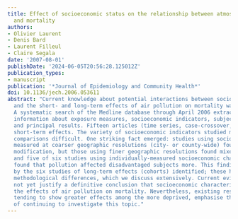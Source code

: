 ```yaml
---
title: Effect of socioeconomic status on the relationship between atmospheric pollution
  and mortality
authors:
- Olivier Laurent
- Denis Bard
- Laurent Filleul
- Claire Segala
date: '2007-08-01'
publishDate: '2024-06-05T20:56:28.125012Z'
publication_types:
- manuscript
publication: '*Journal of Epidemiology and Community Health*'
doi: 10.1136/jech.2006.053611
abstract: "Current knowledge about potential interactions between socioeconomic status
  and the short- and long-term effects of air pollution on mortality was reviewed.
  A systematic search of the Medline database through April 2006 extracted detailed
  information about exposure measures, socioeconomic indicators, subjects' characteristics
  and principal results. Fifteen articles (time series, case-crossover, cohort) examined
  short-term effects. The variety of socioeconomic indicators studied made formal
  comparisons difficult. One striking fact emerged: studies using socioeconomic characteristics
  measured at coarser geographic resolutions (city- or county-wide) found no effect
  modification, but those using finer geographic resolutions found mixed results,
  and five of six studies using individually-measured socioeconomic characteristics
  found that pollution affected disadvantaged subjects more. This finding was echoed
  by the six studies of long-term effects (cohorts) identified; these had substantial
  methodological differences, which we discuss extensively. Current evidence does
  not yet justify a definitive conclusion that socioeconomic characteristics modify
  the effects of air pollution on mortality. Nevertheless, existing results, most
  tending to show greater effects among the more deprived, emphasise the importance
  of continuing to investigate this topic."
---
```

